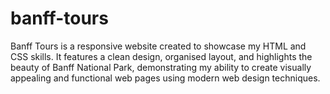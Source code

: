 # banff-tours
Banff Tours is a responsive website created to showcase my HTML and CSS skills. It features a clean design, organised layout, and highlights the beauty of Banff National Park, demonstrating my ability to create visually appealing and functional web pages using modern web design techniques.
